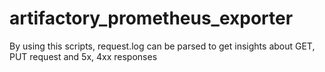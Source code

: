 # artifactory_prometheus_exporter
By using this scripts, request.log can be parsed to get insights about GET, PUT request and 5x, 4xx responses
